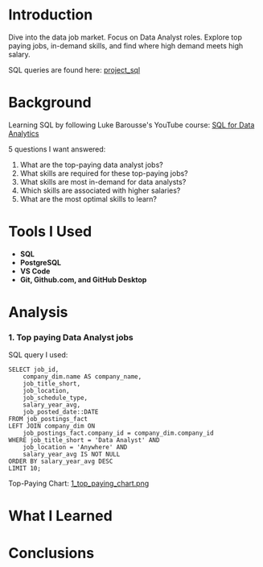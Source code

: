 # Introduction
Dive into the data job market. Focus on Data Analyst roles.
Explore top paying jobs, in-demand skills, and find where 
high demand meets high salary.

SQL queries are found here: [project_sql](/project_sql/)

# Background
Learning SQL by following Luke Barousse's YouTube course:
[SQL for Data Analytics](https://www.youtube.com/watch?v=7mz73uXD9DA&t=14138s)

5 questions I want answered:

1. What are the top-paying data analyst jobs?
2. What skills are required for these top-paying jobs?
3. What skills are most in-demand for data analysts?
4. Which skills are associated with higher salaries?
5. What are the most optimal skills to learn?

# Tools I Used
- **SQL**
- **PostgreSQL**
- **VS Code**
- **Git, Github.com, and GitHub Desktop**

# Analysis
### 1. Top paying Data Analyst jobs
SQL query I used:

```
SELECT job_id,
    company_dim.name AS company_name,
    job_title_short,
    job_location,
    job_schedule_type,
    salary_year_avg,
    job_posted_date::DATE
FROM job_postings_fact
LEFT JOIN company_dim ON
    job_postings_fact.company_id = company_dim.company_id
WHERE job_title_short = 'Data Analyst' AND
    job_location = 'Anywhere' AND
    salary_year_avg IS NOT NULL
ORDER BY salary_year_avg DESC
LIMIT 10;
```

Top-Paying Chart:
[1_top_paying_chart.png](assets/1_top_paying_chart.png)

# What I Learned

# Conclusions

